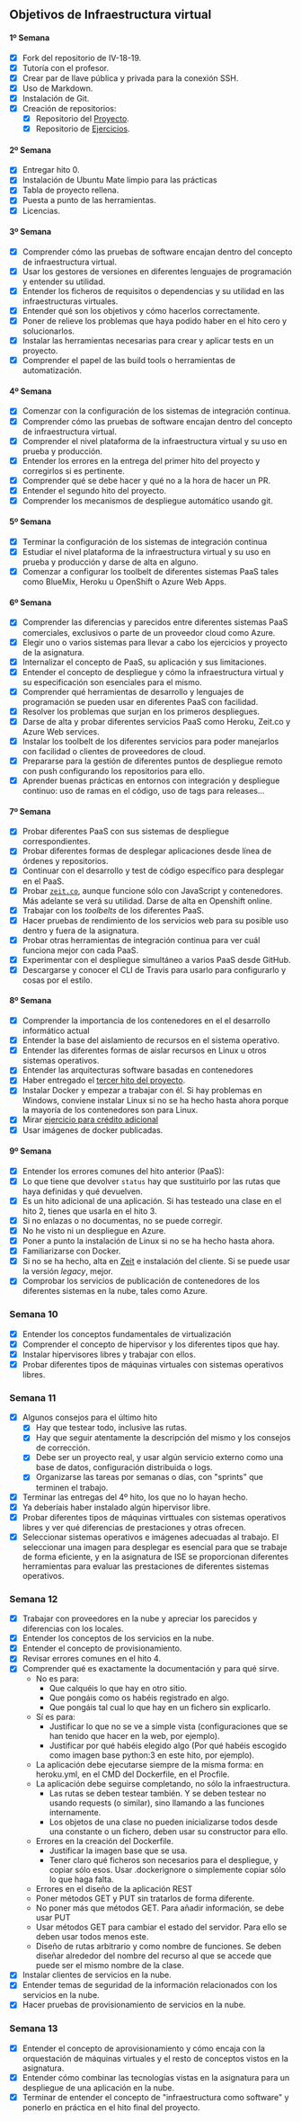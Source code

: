 ## Objetivos de Infraestructura virtual

#### 1º Semana

- [x] Fork del repositorio de IV-18-19.
- [x] Tutoría con el profesor.
- [x] Crear par de llave pública y privada para la conexión SSH.
- [x] Uso de Markdown.
- [x] Instalación de Git.
- [x] Creación de repositorios:
	- [x] Repositorio del [Proyecto](https://github.com/maikeltoledo/IV-18-19-Proyecto).
	- [x] Repositorio de [Ejercicios](https://github.com/maikeltoledo/IV-18-19-Ejercicios).

#### 2º Semana
- [x] Entregar hito 0.
- [x] Instalación de Ubuntu Mate limpio para las prácticas
- [x] Tabla de proyecto rellena.
- [x] Puesta a punto de las herramientas.
- [x] Licencias.

#### 3º Semana
- [x] Comprender cómo las pruebas de software encajan dentro del concepto de infraestructura virtual.
- [x] Usar los gestores de versiones en diferentes lenguajes de programación y entender su utilidad.
- [x] Entender los ficheros de requisitos o dependencias y su utilidad en las infraestructuras virtuales.
- [x] Entender qué son los objetivos y cómo hacerlos correctamente.
- [x] Poner de relieve los problemas que haya podido haber en el hito cero y solucionarlos.
- [x] Instalar las herramientas necesarias para crear y aplicar tests en un proyecto.
- [x] Comprender el papel de las build tools o herramientas de automatización.

#### 4º Semana

- [x] Comenzar con la configuración de los sistemas de integración continua.
- [x] Comprender cómo las pruebas de software encajan dentro del concepto de infraestructura virtual.
- [x] Comprender el nivel plataforma de la infraestructura virtual y su uso en prueba y producción.
- [x] Entender los errores en la entrega del primer hito del proyecto y corregirlos si es pertinente.
- [x] Comprender qué se debe hacer y qué no a la hora de hacer un PR.
- [x] Entender el segundo hito del proyecto.
- [x] Comprender los mecanismos de despliegue automático usando git.

#### 5º Semana

- [x] Terminar la configuración de los sistemas de integración continua
- [x] Estudiar el nivel plataforma de la infraestructura virtual y su uso en prueba y producción y darse de alta en alguno.
- [x] Comenzar a configurar los toolbelt de diferentes sistemas PaaS tales como BlueMix, Heroku u OpenShift o Azure Web Apps.

#### 6º Semana
- [x] Comprender las diferencias y parecidos entre diferentes sistemas PaaS comerciales, exclusivos o parte de un proveedor cloud como Azure.
- [x] Elegir uno o varios sistemas para llevar a cabo los ejercicios y proyecto de la asignatura.
- [x] Internalizar el concepto de PaaS, su aplicación y sus limitaciones.
- [x] Entender el concepto de despliegue y cómo la infraestructura virtual y su especificación son esenciales para el mismo.
- [x] Comprender qué herramientas de desarrollo y lenguajes de programación se pueden usar en diferentes PaaS con facilidad.
- [x] Resolver los problemas que surjan en los primeros despliegues.
- [x] Darse de alta y probar diferentes servicios PaaS como Heroku, Zeit.co y Azure Web services.
- [x] Instalar los toolbelt de los diferentes servicios para poder manejarlos con facilidad o clientes de proveedores de cloud.
- [x] Prepararse para la gestión de diferentes puntos de despliegue remoto con push configurando los repositorios para ello.
- [x] Aprender buenas prácticas en entornos con integración y despliegue continuo: uso de ramas en el código, uso de tags para releases...

#### 7º Semana

* [x] Probar diferentes PaaS con sus sistemas de despliegue correspondientes.
* [x] Probar diferentes formas de desplegar aplicaciones desde línea de órdenes y repositorios.
* [x] Continuar con el desarrollo y test de código específico para desplegar en el PaaS.
* [x] Probar [`zeit.co`](https://zeit.co), aunque funcione sólo con
   JavaScript y contenedores. Más adelante se verá su utilidad. Darse de alta en Openshift online.
* [x] Trabajar con los *toolbelts* de los diferentes PaaS.
* [x] Hacer pruebas de rendimiento de los servicios web para su posible uso dentro y fuera de la asignatura.
* [x] Probar otras herramientas de integración continua para ver cuál funciona mejor con cada PaaS.
* [x] Experimentar con el despliegue simultáneo a varios PaaS desde GitHub.
* [x] Descargarse y conocer el CLI de Travis para usarlo para configurarlo y cosas por el estilo.

#### 8º Semana

* [x] Comprender la importancia de los contenedores en el el desarrollo informático actual
* [x] Entender la base del aislamiento de recursos en el sistema operativo.
* [x] Entender las diferentes formas de aislar recursos en Linux u otros sistemas operativos.
* [x] Entender las arquitecturas software basadas en contenedores
* [x] Haber entregado el [tercer hito del proyecto](https://jj.github.io/IV/documentos/proyecto/3.PaaS).
* [x] Instalar Docker y empezar a trabajar con él. Si hay problemas en Windows, conviene instalar Linux si no se ha hecho hasta ahora porque la mayoría de los contenedores son para Linux.
* [x] Mirar [ejercicio para crédito adicional](https://jj.github.io/IV/documentos/proyecto/3.5.tests)
* [x] Usar imágenes de docker publicadas.

#### 9º Semana

* [x] Entender los errores comunes del hito anterior (PaaS):
* [x] Lo que tiene que devolver `status` hay que sustituirlo por las rutas que haya definidas y qué devuelven.
* [x] Es un hito adicional de una aplicación. Si has testeado una clase en el hito 2, tienes que usarla en el hito 3.
* [x] Si no enlazas o no documentas, no se puede corregir.
* [x] No he visto ni un despliegue en Azure.
* [x] Poner a punto la instalación de Linux si no se ha hecho hasta ahora.
* [x] Familiarizarse con Docker.
* [x] Si no se ha hecho, alta en [Zeit](https://zeit.co) e instalación del cliente. Si se puede usar la versión *legacy*, mejor.
* [x] Comprobar los servicios de publicación de contenedores de los
   diferentes sistemas en la nube, tales como Azure.

### Semana 10

* [x] Entender los conceptos fundamentales de virtualización
* [x] Comprender el concepto de hipervisor y los diferentes tipos que hay.
* [x] Instalar hipervisores libres y trabajar con ellos.
* [x] Probar diferentes tipos de máquinas virtuales con sistemas operativos libres.

### Semana 11

* [x] Algunos consejos para el último hito
    * [x] Hay que testear todo, inclusive las rutas.
    * [x] Hay que seguir atentamente la descripción del mismo y los consejos de corrección.
    * [x] Debe ser un proyecto real, y usar algún servicio externo como una base de datos, configuración distribuida o logs.
    * [x] Organizarse las tareas por semanas o días, con "sprints" que terminen el trabajo.
* [x] Terminar las entregas del 4º hito, los que no lo hayan hecho.
* [x] Ya deberíais haber instalado algún hipervisor libre.
* [x] Probar diferentes tipos de máquinas virttuales con sistemas operativos libres y ver qué diferencias de prestaciones y otras ofrecen.
* [x] Seleccionar sistemas operativos e imágenes adecuadas al trabajo. El seleccionar una imagen para desplegar es esencial para que se trabaje de forma eficiente, y en la asignatura de ISE se proporcionan diferentes herramientas para evaluar las prestaciones de diferentes sistemas operativos.

### Semana 12

* [x] Trabajar con proveedores en la nube y apreciar los parecidos y diferencias con los locales.
* [x] Entender los conceptos de los servicios en la nube.
* [x] Entender el concepto de provisionamiento.
* [x] Revisar errores comunes en el hito 4.
* [x] Comprender qué es exactamente la documentación y para qué sirve.
    * No es para:
        * Que calquéis lo que hay en otro sitio.
        * Que pongáis como os habéis registrado en algo.
        * Que pongáis tal cual lo que hay en un fichero sin explicarlo.
    * Sí es para:
        * Justificar lo que no se ve a simple vista (configuraciones que se han tenido que hacer en la web, por ejemplo).
        * Justificar por qué habéis elegido algo (Por qué habéis escogido como imagen base python:3 en este hito, por ejemplo).
    * La aplicación debe ejecutarse siempre de la misma forma: en heroku.yml, en el CMD del Dockerfile, en el Procfile.
    * La aplicación debe seguirse completando, no sólo la infraestructura.
        * Las rutas se deben testear también. Y se deben testear no usando requests (o similar), sino llamando a las funciones internamente.
        * Los objetos de una clase no pueden inicializarse todos desde una constante o un fichero, deben usar su constructor para ello.
    * Errores en la creación del Dockerfile.
        * Justificar la imagen base que se usa.
        * Tener claro qué ficheros son necesarios para el despliegue, y copiar sólo esos. Usar .dockerignore o simplemente copiar sólo lo que haga falta.
    * Errores en el diseño de la aplicación REST
    * Poner métodos GET y PUT sin tratarlos de forma diferente.
    * No poner más que métodos GET. Para añadir información, se debe usar PUT
    * Usar métodos GET para cambiar el estado del servidor. Para ello se deben usar todos menos este.
    * Diseño de rutas arbitrario y como nombre de funciones. Se deben diseñar alrededor del nombre del recurso al que se accede que puede ser el mismo nombre de la clase.
* [x] Instalar clientes de servicios en la nube.
* [x] Entender temas de seguridad de la información relacionados con los servicios en la nube.
* [x] Hacer pruebas de provisionamiento de servicios en la nube.

### Semana 13

* [x] Entender el concepto de aprovisionamiento y cómo encaja con la orquestación de máquinas virtuales y el resto de conceptos vistos en la asignatura.
* [x] Entender cómo combinar las tecnologías vistas en la asignatura para un despliegue de una aplicación en la nube.
* [x] Terminar de entender el concepto de "infraestructura como software" y ponerlo en práctica en el hito final del proyecto.